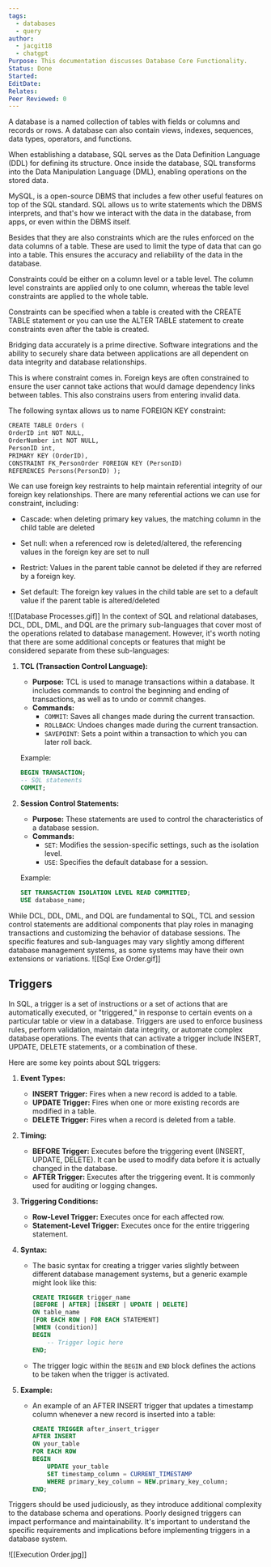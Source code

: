 ```yaml
---
tags:
  - databases
  - query
author:
  - jacgit18
  - chatgpt
Purpose: This documentation discusses Database Core Functionality.
Status: Done
Started: 
EditDate: 
Relates: 
Peer Reviewed: 0
---
```

A database is a named collection of tables with fields or columns and records or rows. A database can also contain views, indexes, sequences, data types, operators, and functions. 

When establishing a database, SQL serves as the Data Definition Language (DDL) for defining its structure. Once inside the database, SQL transforms into the Data Manipulation Language (DML), enabling operations on the stored data.

MySQL, is a open-source DBMS that includes a few other useful features on top of the SQL standard. SQL allows us to write statements which the DBMS interprets, and that's how we interact with the data in the database, from apps, or even within the DBMS itself. 

Besides that they are also constraints which are the rules enforced on the data columns of a table. These are used to limit the type of data that can go into a table. This ensures the accuracy and reliability of the data in the database. 

Constraints could be either on a column level or a table level. The column level constraints are applied only to one column, whereas the table level constraints are applied to the whole table. 

Constraints can be specified when a table is created with the CREATE TABLE statement or you can use the ALTER TABLE statement to create constraints even after the table is created.

Bridging data accurately is a prime directive. Software integrations and the ability to securely share data between applications are all dependent on data integrity and database relationships. 

This is where constraint comes in. Foreign keys are often constrained to ensure the user cannot take actions that would damage dependency links between tables. This also constrains users from entering invalid data. 

The following syntax allows us to name FOREIGN KEY constraint: 
```SQL
CREATE TABLE Orders (     
OrderID int NOT NULL,     
OrderNumber int NOT NULL,     
PersonID int,     
PRIMARY KEY (OrderID),     
CONSTRAINT FK_PersonOrder FOREIGN KEY (PersonID)     
REFERENCES Persons(PersonID) );
```

We can use foreign key restraints to help maintain referential integrity of our foreign key relationships. There are many referential actions we can use for constraint, including: 

- Cascade: when deleting primary key values, the matching column in the child table are deleted 

- Set null: when a referenced row is deleted/altered, the referencing values in the foreign key are set to null 

- Restrict: Values in the parent table cannot be deleted if they are referred by a foreign key. 

- Set default: The foreign key values in the child table are set to a default value if the parent table is altered/deleted 


![[Database Processes.gif]]
In the context of SQL and relational databases, DCL, DDL, DML, and DQL are the primary sub-languages that cover most of the operations related to database management. However, it's worth noting that there are some additional concepts or features that might be considered separate from these sub-languages:

1. **TCL (Transaction Control Language):**
   - **Purpose:** TCL is used to manage transactions within a database. It includes commands to control the beginning and ending of transactions, as well as to undo or commit changes.
   - **Commands:**
     - `COMMIT`: Saves all changes made during the current transaction.
     - `ROLLBACK`: Undoes changes made during the current transaction.
     - `SAVEPOINT`: Sets a point within a transaction to which you can later roll back.

   Example:
   ```sql
   BEGIN TRANSACTION;
   -- SQL statements
   COMMIT;
   ```

2. **Session Control Statements:**
   - **Purpose:** These statements are used to control the characteristics of a database session.
   - **Commands:**
     - `SET`: Modifies the session-specific settings, such as the isolation level.
     - `USE`: Specifies the default database for a session.

   Example:
   ```sql
   SET TRANSACTION ISOLATION LEVEL READ COMMITTED;
   USE database_name;
   ```

While DCL, DDL, DML, and DQL are fundamental to SQL, TCL and session control statements are additional components that play roles in managing transactions and customizing the behavior of database sessions. The specific features and sub-languages may vary slightly among different database management systems, as some systems may have their own extensions or variations.
![[Sql Exe Order.gif]]
## Triggers
In SQL, a trigger is a set of instructions or a set of actions that are automatically executed, or "triggered," in response to certain events on a particular table or view in a database. Triggers are used to enforce business rules, perform validation, maintain data integrity, or automate complex database operations. The events that can activate a trigger include INSERT, UPDATE, DELETE statements, or a combination of these.

Here are some key points about SQL triggers:

1. **Event Types:**
   - **INSERT Trigger:** Fires when a new record is added to a table.
   - **UPDATE Trigger:** Fires when one or more existing records are modified in a table.
   - **DELETE Trigger:** Fires when a record is deleted from a table.

2. **Timing:**
   - **BEFORE Trigger:** Executes before the triggering event (INSERT, UPDATE, DELETE). It can be used to modify data before it is actually changed in the database.
   - **AFTER Trigger:** Executes after the triggering event. It is commonly used for auditing or logging changes.

3. **Triggering Conditions:**
   - **Row-Level Trigger:** Executes once for each affected row.
   - **Statement-Level Trigger:** Executes once for the entire triggering statement.

4. **Syntax:**
   - The basic syntax for creating a trigger varies slightly between different database management systems, but a generic example might look like this:
   
     ```sql
     CREATE TRIGGER trigger_name
     [BEFORE | AFTER] [INSERT | UPDATE | DELETE]
     ON table_name
     [FOR EACH ROW | FOR EACH STATEMENT]
     [WHEN (condition)]
     BEGIN
         -- Trigger logic here
     END;
     ```

   - The trigger logic within the `BEGIN` and `END` block defines the actions to be taken when the trigger is activated.

5. **Example:**
   - An example of an AFTER INSERT trigger that updates a timestamp column whenever a new record is inserted into a table:
   
     ```sql
     CREATE TRIGGER after_insert_trigger
     AFTER INSERT
     ON your_table
     FOR EACH ROW
     BEGIN
         UPDATE your_table
         SET timestamp_column = CURRENT_TIMESTAMP
         WHERE primary_key_column = NEW.primary_key_column;
     END;
     ```

Triggers should be used judiciously, as they introduce additional complexity to the database schema and operations. Poorly designed triggers can impact performance and maintainability. It's important to understand the specific requirements and implications before implementing triggers in a database system.

![[Execution Order.jpg]]

